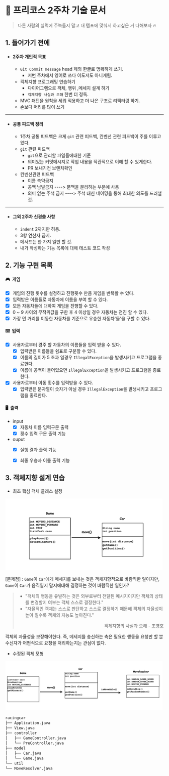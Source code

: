 # 🚗 프리코스 2주차 기술 문서

> 다른 사람의 실력에 주눅들지 말고 내 템포에 맞춰서 하고싶은 거 다해보자 🔥 

## 1. 들어가기 전에
+ #### 2주차 개인적 목표
  + `Git Commit message` head 제외 한글로 명확하게 쓰기.
    + 저번 주차에서 영어로 쓰다 이도저도 아니게됨.
  + 객체지향 프로그래밍 연습하기
    + 다이어그램으로 객체, 행위 ,메세지 설계 하기
    + `객체지향 사실과 오해` 한번 더 정독.
  + MVC 패턴을 원칙을 세워 적용하고 더 나은 구조로 리팩터링 하기.
  + 손보다 머리를 많이 쓰기
---
+ #### 공통 피드백 정리
  + 1주차 공통 피드백은 크게 `git` 관련 피드백, 컨벤션 관련 피드백이 주를 이루고 있다.
  + `git` 관련 피드백
    + `git`으로 관리할 파일들에대한 기준
    + 의미있는 커밋메시지로 작업 내용을 직관적으로 이해 할 수 있게한다.
    + PR 보내기전 브랜치확인
  + 컨벤션관련 피드백
    + 이름 축약금지 
    + 공백 남발금지 ----> 문맥을 분리하는 부분에 사용
    + 의미 없는 주석 금지 ----> 주석 대신 네이밍을 통해 최대한 의도를 드러낼것.
---
+ #### 그외 2주차 신경쓸 사항 
  + `indent` 2까지만 허용. 
  + 3항 연산자 금지.
  + 메서드는 한 가지 일만 할 것.
  + 내가 작성하는 기능 목록에 대해 테스트 코드 작성

## 2. 기능 구현 목록
#### 🎮&nbsp; 게임
- [x] 게임의 진행 횟수를 설정하고 진행횟수 만큼 게임을 반복할 수 있다.
- [x] 입력받은 이름들로 자동차에 이름을 부여 할 수 있다.
- [x] 모든 자동차들에 대하여 게임을 진행할 수 있다.
- [x] 0 ~ 9 사이의 무작위값을 구한 후 4 이상일 경우 자동차는 전진 할 수 있다.
- [x] 가장 먼 거리를 이동한 자동차를 기준으로 우승한 자동차'들'을 구할 수 있다.
#### ⌨️&nbsp; 입력
- [x] 사용자로부터 경주 할 자동차의 이름들을 입력 받을 수 있다.
  - [x] 입력받은 이름들을 쉼표로 구분할 수 있다.
  - [x] 이름의 길이가 5 초과 일경우 `IllegalException`을 발생시키고 프로그램을 종료한다.
  - [x] 이름에 공백이 들어있으면 `IllegalException`을 발생시키고 프로그램을 종료한다.
- [x] 사용자로부터 이동 횟수를 입력받을 수 있다.
  - [x] 입력받은 문자열이 숫자가 아닐 경우 `IllegalException`을 발생시키고 프로그램을 종료한다.
#### 🖥️&nbsp; 출력
- input
  - [x] 자동차 이름 입력구문 출력
  - [x] 횟수 입력 구문 출력 기능
- ouput
  - [x] 실행 결과 출력 기능
  - [x] 최종 우승자 이름 출력 기능


## 3. 객체지향 설계 연습

  + 최초 핵심 객체 클래스 설정

<img width="500px;" src="../src/resources/img/diagram1.png">

[문제점] : `Game`이 `Car`에게 메세지를 보내는 것은 객체지향적으로 바람직한 일이지만,
          `Game`이 `Car`가 움직일지 말지에대해 결정하는 것이 바람직한 일인가?

> + "객체의 행동을 유발하는 것은 외부로부터 전달된 메시지이지만 객체의 상태를 변경할지 여부는 객체 스스로 결정한다."
> + "자율적인 객체는 스스로 판단하고 스스로 결정하기 때문에 객체의 자율성이 높아 질수록 객체의 지능도 높아진다."<br>
> <div style="text-align: right"> 객체지향의 사실과 오해 - 조영호 </div>

객체의 자율성을 보장해야한다. 즉, 메세지를 송신하는 측은 필요한 행동을 요청만 할 뿐 수신자가 어떤식으로 요청을 처리하는지는 관심이 없다.

 + 수정된 객체 모형
 
<img width="500px;" src="../src/resources/img/diagram2.png">


```
racingcar
├── Application.java
├── View.java
├── controller
│   ├── GameController.java
│   └── PreController.java
├── model
│   ├── Car.java
│   └── Game.java
└── util
└── MoveResolver.java
```




